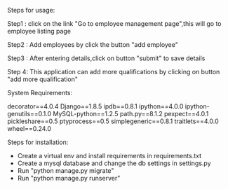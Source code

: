 Steps for usage:

Step1 : click on the link "Go to employee management page",this will go to employee listing page

Step2 : Add employees by click the button "add employee"

Step3 : After entering details,click on button "submit" to save details

Step 4: This application can add more qualifications by clicking on button "add more qualification"

System Requirements:

decorator==4.0.4
Django==1.8.5
ipdb==0.8.1
ipython==4.0.0
ipython-genutils==0.1.0
MySQL-python==1.2.5
path.py==8.1.2
pexpect==4.0.1
pickleshare==0.5
ptyprocess==0.5
simplegeneric==0.8.1
traitlets==4.0.0
wheel==0.24.0

Steps for installation:

 - Create a virtual env and install requirements in requirements.txt
 - Create a mysql database and change the db settings in settings.py
 - Run "python manage.py migrate"
 - Run "python manage.py runserver"


